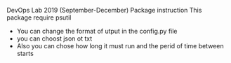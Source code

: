 DevOps Lab 2019 (September-December)
Package instruction This package require psutil<br>
- You can change the format of utput in the config.py file
- you can choost json ot txt 
- Also you can chose how long it must run and the perid of time between starts 
